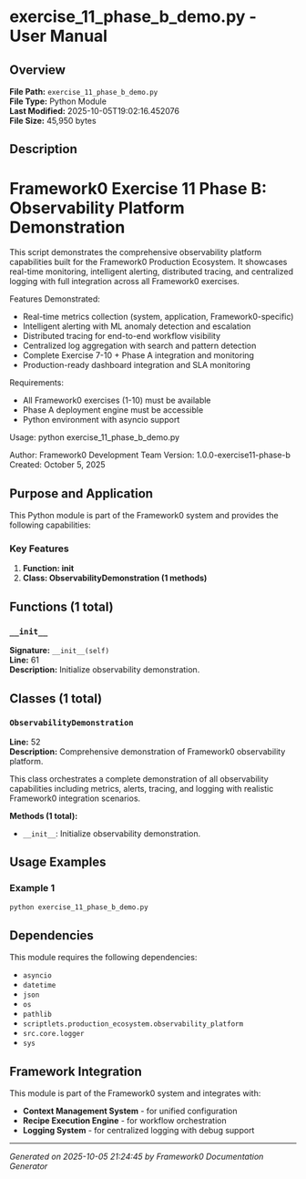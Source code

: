 # exercise_11_phase_b_demo.py - User Manual

## Overview
**File Path:** `exercise_11_phase_b_demo.py`  
**File Type:** Python Module  
**Last Modified:** 2025-10-05T19:02:16.452076  
**File Size:** 45,950 bytes  

## Description
Framework0 Exercise 11 Phase B: Observability Platform Demonstration
==================================================================

This script demonstrates the comprehensive observability platform capabilities
built for the Framework0 Production Ecosystem. It showcases real-time monitoring,
intelligent alerting, distributed tracing, and centralized logging with full
integration across all Framework0 exercises.

Features Demonstrated:
- Real-time metrics collection (system, application, Framework0-specific)
- Intelligent alerting with ML anomaly detection and escalation
- Distributed tracing for end-to-end workflow visibility
- Centralized log aggregation with search and pattern detection
- Complete Exercise 7-10 + Phase A integration and monitoring
- Production-ready dashboard integration and SLA monitoring

Requirements:
- All Framework0 exercises (1-10) must be available
- Phase A deployment engine must be accessible
- Python environment with asyncio support

Usage:
    python exercise_11_phase_b_demo.py

Author: Framework0 Development Team
Version: 1.0.0-exercise11-phase-b
Created: October 5, 2025

## Purpose and Application
This Python module is part of the Framework0 system and provides the following capabilities:

### Key Features
1. **Function: __init__**
2. **Class: ObservabilityDemonstration (1 methods)**

## Functions (1 total)

### `__init__`

**Signature:** `__init__(self)`  
**Line:** 61  
**Description:** Initialize observability demonstration.


## Classes (1 total)

### `ObservabilityDemonstration`

**Line:** 52  
**Description:** Comprehensive demonstration of Framework0 observability platform.

This class orchestrates a complete demonstration of all observability
capabilities including metrics, alerts, tracing, and logging with
realistic Framework0 integration scenarios.

**Methods (1 total):**
- `__init__`: Initialize observability demonstration.


## Usage Examples

### Example 1
```python
python exercise_11_phase_b_demo.py
```


## Dependencies

This module requires the following dependencies:

- `asyncio`
- `datetime`
- `json`
- `os`
- `pathlib`
- `scriptlets.production_ecosystem.observability_platform`
- `src.core.logger`
- `sys`


## Framework Integration

This module is part of the Framework0 system and integrates with:

- **Context Management System** - for unified configuration
- **Recipe Execution Engine** - for workflow orchestration
- **Logging System** - for centralized logging with debug support


---
*Generated on 2025-10-05 21:24:45 by Framework0 Documentation Generator*
